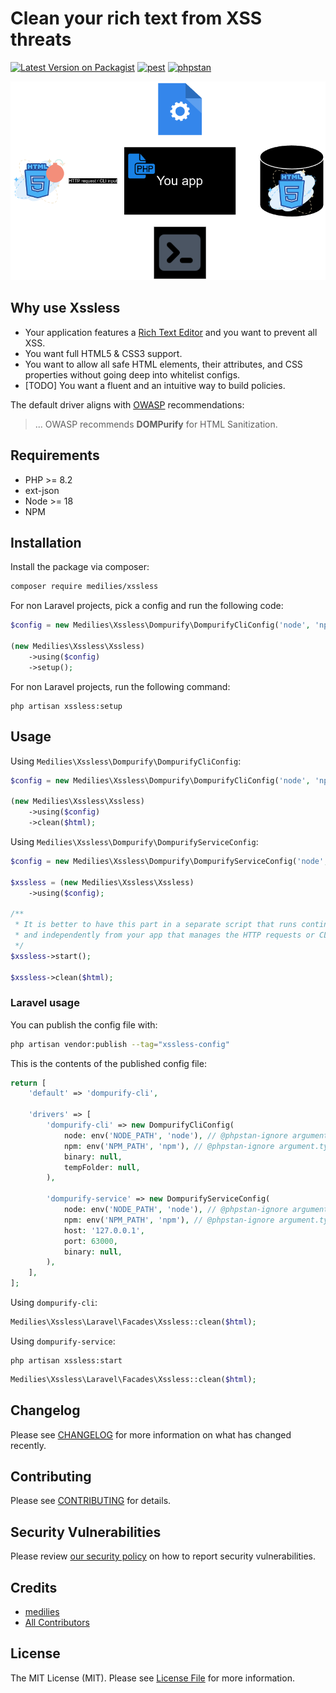 # Clean your rich text from XSS threats

[![Latest Version on Packagist](https://img.shields.io/packagist/v/medilies/xssless.svg?style=flat-square)](https://packagist.org/packages/medilies/xssless)
[![pest](https://img.shields.io/github/actions/workflow/status/medilies/xssless/run-tests.yml?branch=main&label=tests&style=flat-square)](https://github.com/medilies/xssless/actions?query=workflow%3Arun-tests+branch%3Amain)
[![phpstan](https://img.shields.io/github/actions/workflow/status/medilies/xssless/phpstan.yml?branch=main&label=phpstan&style=flat-square)](https://github.com/medilies/xssless/actions?query=workflow%3A"phpstan"+branch%3Amain)
<!-- [![Total Downloads](https://img.shields.io/packagist/dt/medilies/xssless.svg?style=flat-square)](https://packagist.org/packages/medilies/xssless) -->

![workflow](./workflow.png)

## Why use Xssless

- Your application features a [Rich Text Editor](https://en.wikipedia.org/wiki/Online_rich-text_editor) and you want to prevent all XSS.
- You want full HTML5 & CSS3 support.
- You want to allow all safe HTML elements, their attributes, and CSS properties without going deep into whitelist configs.
- [TODO] You want a fluent and an intuitive way to build policies.

The default driver aligns with [OWASP](https://cheatsheetseries.owasp.org/cheatsheets/Cross_Site_Scripting_Prevention_Cheat_Sheet.html#html-sanitization) recommendations:

> ... OWASP recommends **DOMPurify** for HTML Sanitization.

## Requirements

- PHP >= 8.2
- ext-json
- Node >= 18
- NPM

## Installation

Install the package via composer:

```bash
composer require medilies/xssless
```

For non Laravel projects, pick a config and run the following code:

```php
$config = new Medilies\Xssless\Dompurify\DompurifyCliConfig('node', 'npm');

(new Medilies\Xssless\Xssless)
    ->using($config)
    ->setup();
```

For non Laravel projects, run the following command:

```shell
php artisan xssless:setup
```

<!-- > [!IMPORTANT]  
> You may need to re-run the setup when switching drivers. -->

## Usage

Using `Medilies\Xssless\Dompurify\DompurifyCliConfig`:

```php
$config = new Medilies\Xssless\Dompurify\DompurifyCliConfig('node', 'npm');

(new Medilies\Xssless\Xssless)
    ->using($config)
    ->clean($html);
```

Using `Medilies\Xssless\Dompurify\DompurifyServiceConfig`:

```php
$config = new Medilies\Xssless\Dompurify\DompurifyServiceConfig('node', 'npm', '127.0.0.1', 63000);

$xssless = (new Medilies\Xssless\Xssless)
    ->using($config);

/**
 * It is better to have this part in a separate script that runs continuously
 * and independently from your app that manages the HTTP requests or CLI input
 */
$xssless->start();

$xssless->clean($html);
```

### Laravel usage

You can publish the config file with:

```bash
php artisan vendor:publish --tag="xssless-config"
```

This is the contents of the published config file:

```php
return [
    'default' => 'dompurify-cli',

    'drivers' => [
        'dompurify-cli' => new DompurifyCliConfig(
            node: env('NODE_PATH', 'node'), // @phpstan-ignore argument.type
            npm: env('NPM_PATH', 'npm'), // @phpstan-ignore argument.type
            binary: null,
            tempFolder: null,
        ),
        
        'dompurify-service' => new DompurifyServiceConfig(
            node: env('NODE_PATH', 'node'), // @phpstan-ignore argument.type
            npm: env('NPM_PATH', 'npm'), // @phpstan-ignore argument.type
            host: '127.0.0.1',
            port: 63000,
            binary: null,
        ),
    ],
];
```

Using `dompurify-cli`:

```php
Medilies\Xssless\Laravel\Facades\Xssless::clean($html);
```

Using `dompurify-service`:

```shell
php artisan xssless:start
```

```php
Medilies\Xssless\Laravel\Facades\Xssless::clean($html);
```

## Changelog

Please see [CHANGELOG](CHANGELOG.md) for more information on what has changed recently.

## Contributing

Please see [CONTRIBUTING](CONTRIBUTING.md) for details.

## Security Vulnerabilities

Please review [our security policy](../../security/policy) on how to report security vulnerabilities.

## Credits

- [medilies](https://github.com/medilies)
- [All Contributors](../../contributors)

## License

The MIT License (MIT). Please see [License File](LICENSE.md) for more information.

